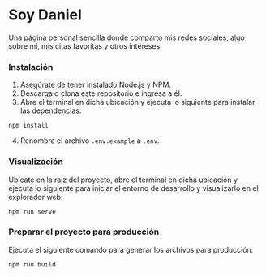 # Soy Daniel

Una página personal sencilla donde comparto mis redes sociales, algo sobre mí, mis citas favoritas y otros intereses.

### Instalación

1. Asegúrate de tener instalado Node.js y NPM.
2. Descarga o clona este repositorio e ingresa a él.
3. Abre el terminal en dicha ubicación y ejecuta lo siguiente para instalar las dependencias:

```
npm install
```

4. Renombra el archivo `.env.example` a `.env`.

### Visualización

Ubícate en la raíz del proyecto, abre el terminal en dicha ubicación y ejecuta lo siguiente para iniciar el entorno de desarrollo y visualizarlo en el explorador web:

```
npm run serve
```

### Preparar el proyecto para producción

Ejecuta el siguiente comando para generar los archivos para producción:

```
npm run build
```
